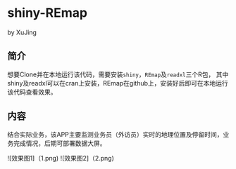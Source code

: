 # shiny-REmap

by XuJing

## 简介

想要Clone并在本地运行该代码，需要安装`shiny`，`REmap`及`readxl`三个R包，
其中shiny及readxl可以在cran上安装，REmap在github上，安装好后即可在本地运行该代码查看效果。



## 内容

结合实际业务，该APP主要监测业务员（外访员）实时的地理位置及停留时间，业务完成情况，后期可部署数据大屏。

![效果图1]（1.png)
![效果图2]（2.png)